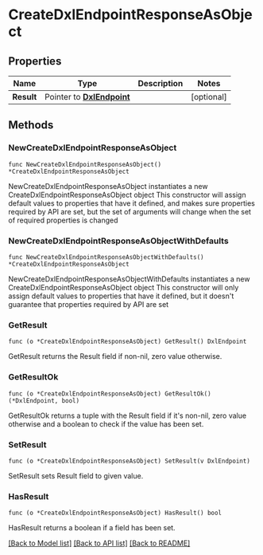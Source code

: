 # CreateDxlEndpointResponseAsObject

## Properties

Name | Type | Description | Notes
------------ | ------------- | ------------- | -------------
**Result** | Pointer to [**DxlEndpoint**](DxlEndpoint.md) |  | [optional] 

## Methods

### NewCreateDxlEndpointResponseAsObject

`func NewCreateDxlEndpointResponseAsObject() *CreateDxlEndpointResponseAsObject`

NewCreateDxlEndpointResponseAsObject instantiates a new CreateDxlEndpointResponseAsObject object
This constructor will assign default values to properties that have it defined,
and makes sure properties required by API are set, but the set of arguments
will change when the set of required properties is changed

### NewCreateDxlEndpointResponseAsObjectWithDefaults

`func NewCreateDxlEndpointResponseAsObjectWithDefaults() *CreateDxlEndpointResponseAsObject`

NewCreateDxlEndpointResponseAsObjectWithDefaults instantiates a new CreateDxlEndpointResponseAsObject object
This constructor will only assign default values to properties that have it defined,
but it doesn't guarantee that properties required by API are set

### GetResult

`func (o *CreateDxlEndpointResponseAsObject) GetResult() DxlEndpoint`

GetResult returns the Result field if non-nil, zero value otherwise.

### GetResultOk

`func (o *CreateDxlEndpointResponseAsObject) GetResultOk() (*DxlEndpoint, bool)`

GetResultOk returns a tuple with the Result field if it's non-nil, zero value otherwise
and a boolean to check if the value has been set.

### SetResult

`func (o *CreateDxlEndpointResponseAsObject) SetResult(v DxlEndpoint)`

SetResult sets Result field to given value.

### HasResult

`func (o *CreateDxlEndpointResponseAsObject) HasResult() bool`

HasResult returns a boolean if a field has been set.


[[Back to Model list]](../README.md#documentation-for-models) [[Back to API list]](../README.md#documentation-for-api-endpoints) [[Back to README]](../README.md)


